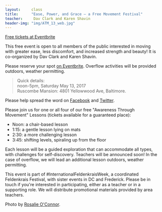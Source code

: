 ```yaml
---
layout:     class
title:      "Ease, Power, and Grace – a Free Movement Festival"
teacher:     Dav Clark and Karen Shavin
header-img: "img/ATM_13_web.jpg"
---
```


<a class="btn btn-default"
href="https://www.eventbrite.com/e/ease-grace-and-power-a-free-movement-festival-tickets-33309543742?aff=RGMsite">
Free tickets at Eventbrite</a>

This free event is open to all members of the public interested in moving with
greater ease, less discomfort, and increased strength and beauty! It is
co-organized by Dav Clark and Karen Shavin.

Please reserve your spot
[on Eventbrite](https://www.eventbrite.com/e/ease-grace-and-power-a-free-movement-festival-tickets-33309543742?aff=RGMsite).
Overflow activities will be provided outdoors, weather permitting.

> Quick details:  
> noon-5pm, Saturday May 13, 2017  
> Ruscombe Mansion: 4801 Yellowwood Ave, Baltimore.

Please help spread the word on
[Facebook](https://www.facebook.com/events/137762683421668/) and
[Twitter](http://www.twitter.com/home?status=I+am+attending+https://www.eventbrite.com/e/ease-grace-and-power-a-free-movement-festival-tickets-33309543742?ref=estw).

Please join us for one or all four of our free "Awareness Through Movement"
Lessons (tickets available for a guaranteed place):
- Noon: a chair-based lesson
- 1:15: a gentle lesson lying on mats
- 2:30: a more challenging lesson
- 3:45: shifting levels, spiraling up from the floor

Each lesson will be a guided exploration that can accommodate all types, with
challenges for self-discovery. Teachers will be announced soon! In the case of
overflow, we will lead an additional lesson outdoors, weather permitting.

This event is part of #InternationalFeldenkraisWeek, a coordinated Feldenkrais
Festival, with sister events in DC and Frederick. Please be in touch if you're
interested in participating, either as a teacher or in a supporting role. We
will distribute promotional materials provided by area teachers.

Photo by [Rosalie O'Connor](http://www.rosalieoconnor.com).
